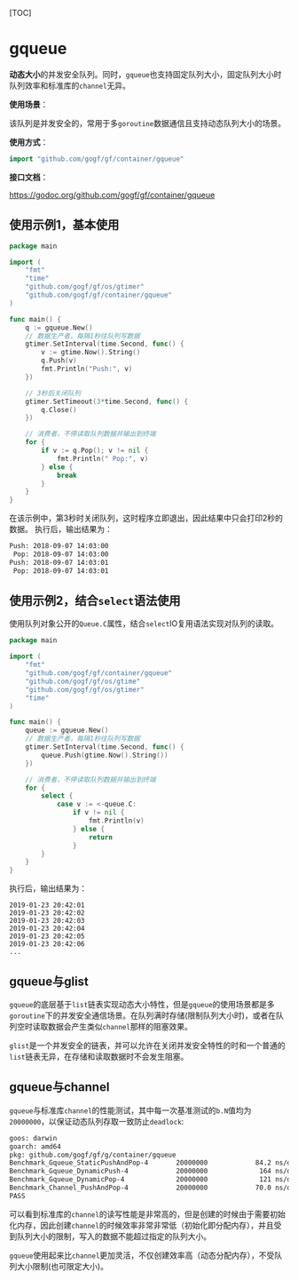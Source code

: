 [TOC]

# gqueue

**动态大小**的并发安全队列。同时，`gqueue`也支持固定队列大小，固定队列大小时队列效率和标准库的`channel`无异。

**使用场景**：

该队列是并发安全的，常用于多`goroutine`数据通信且支持动态队列大小的场景。

**使用方式**：
```go
import "github.com/gogf/gf/container/gqueue"
```

**接口文档**：

https://godoc.org/github.com/gogf/gf/container/gqueue


## 使用示例1，基本使用

```go
package main

import (
    "fmt"
    "time"
    "github.com/gogf/gf/os/gtimer"
    "github.com/gogf/gf/container/gqueue"
)

func main() {
    q := gqueue.New()
    // 数据生产者，每隔1秒往队列写数据
    gtimer.SetInterval(time.Second, func() {
        v := gtime.Now().String()
        q.Push(v)
        fmt.Println("Push:", v)
    })

    // 3秒后关闭队列
    gtimer.SetTimeout(3*time.Second, func() {
        q.Close()
    })

    // 消费者，不停读取队列数据并输出到终端
    for {
        if v := q.Pop(); v != nil {
            fmt.Println(" Pop:", v)
        } else {
            break
        }
    }
}
```
在该示例中，第3秒时关闭队列，这时程序立即退出，因此结果中只会打印2秒的数据。
执行后，输出结果为：
```html
Push: 2018-09-07 14:03:00
 Pop: 2018-09-07 14:03:00
Push: 2018-09-07 14:03:01
 Pop: 2018-09-07 14:03:01
```

## 使用示例2，结合`select`语法使用

使用队列对象公开的`Queue.C`属性，结合`select`IO复用语法实现对队列的读取。

```go
package main

import (
    "fmt"
    "github.com/gogf/gf/container/gqueue"
    "github.com/gogf/gf/os/gtime"
    "github.com/gogf/gf/os/gtimer"
    "time"
)

func main() {
    queue := gqueue.New()
    // 数据生产者，每隔1秒往队列写数据
    gtimer.SetInterval(time.Second, func() {
        queue.Push(gtime.Now().String())
    })

    // 消费者，不停读取队列数据并输出到终端
    for {
        select {
            case v := <-queue.C:
                if v != nil {
                    fmt.Println(v)
                } else {
                    return
                }
        }
    }
}
```
执行后，输出结果为：
```
2019-01-23 20:42:01
2019-01-23 20:42:02
2019-01-23 20:42:03
2019-01-23 20:42:04
2019-01-23 20:42:05
2019-01-23 20:42:06
...
```

## gqueue与glist

`gqueue`的底层基于`list`链表实现动态大小特性，但是`gqueue`的使用场景都是多`goroutine`下的并发安全通信场景。在队列满时存储(限制队列大小时)，或者在队列空时读取数据会产生类似`channel`那样的阻塞效果。

`glist`是一个并发安全的链表，并可以允许在关闭并发安全特性的时和一个普通的`list`链表无异，在存储和读取数据时不会发生阻塞。


## gqueue与channel
`gqueue`与标准库`channel`的性能测试，其中每一次基准测试的`b.N`值均为`20000000`，以保证动态队列存取一致防止`deadlock`:
```html
goos: darwin
goarch: amd64
pkg: github.com/gogf/gf/g/container/gqueue
Benchmark_Gqueue_StaticPushAndPop-4       20000000            84.2 ns/op
Benchmark_Gqueue_DynamicPush-4            20000000             164 ns/op
Benchmark_Gqueue_DynamicPop-4             20000000             121 ns/op
Benchmark_Channel_PushAndPop-4            20000000            70.0 ns/op
PASS
```
可以看到标准库的`channel`的读写性能是非常高的，但是创建的时候由于需要初始化内存，因此创建`channel`的时候效率非常非常低（初始化即分配内存），并且受到队列大小的限制，写入的数据不能超过指定的队列大小。

`gqueue`使用起来比`channel`更加灵活，不仅创建效率高（动态分配内存），不受队列大小限制(也可限定大小)。

